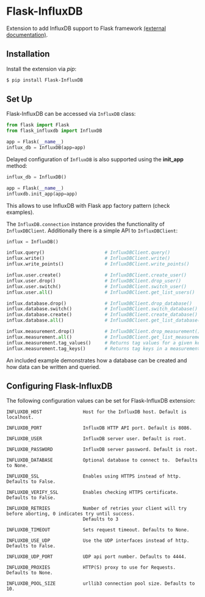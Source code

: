 Flask-InfluxDB
==============
Extension to add InfluxDB support to Flask framework [(external documentation)](https://flask-influxdb.readthedocs.org/en/latest/).

## Installation
Install the extension via *pip*:

```sh
$ pip install Flask-InfluxDB
```

## Set Up
Flask-InfluxDB can be accessed via ``InfluxDB`` class:

```python
from flask import Flask
from flask_influxdb import InfluxDB

app = Flask(__name__)
influx_db = InfluxDB(app=app)
```

Delayed configuration of ``InfluxDB`` is also supported using the **init_app** method:

```python
influx_db = InfluxDB()

app = Flask(__name__)
influxdb.init_app(app=app)
```
This allows to use InfluxDB with Flask app factory pattern (check examples).

The `InfluxDB.connection` instance provides the functionality of
`InfluxDBClient`. Additionally there is a simple API to `InfluxDBClient`:
```python
influx = InfluxDB()

influx.query()                      # InfluxDBClient.query()
influx.write()                      # InfluxDBClient.write()
influx.write_points()               # InfluxDBClient.write_points()

influx.user.create()                # InfluxDBClient.create_user()
influx.user.drop()                  # InfluxDBClient.drop_user()
influx.user.switch()                # InfluxDBClient.switch_user()
influx.user.all()                   # InfluxDBClient.get_list_users()

influx.database.drop()              # InfluxDBClient.drop_database()
influx.database.switch()            # InfluxDBClient.switch_database()
influx.database.create()            # InfluxDBClient.create_database()
influx.database.all()               # InfluxDBClient.get_list_database()

influx.measurement.drop()           # InfluxDBClient.drop_measurement()
influx.measurement.all()            # InfluxDBClient.get_list_measurements()
influx.measurement.tag_values()     # Returns tag values for a given key
influx.measurement.tag_keys()       # Returns tag keys in a measurement

```

An included example demonstrates how a database can be created and how data can be written and queried.


## Configuring Flask-InfluxDB
The following configuration values can be set for Flask-InfluxDB extension:

```
INFLUXDB_HOST               Host for the InfluxDB host. Default is localhost.

INFLUXDB_PORT               InfluxDB HTTP API port. Default is 8086.

INFLUXDB_USER               InfluxDB server user. Default is root.

INFLUXDB_PASSWORD           InfluxDB server password. Default is root.

INFLUXDB_DATABASE           Optional database to connect to.  Defaults to None.

INFLUXDB_SSL                Enables using HTTPS instead of http. Defaults to False.

INFLUXDB_VERIFY_SSL         Enables checking HTTPS certificate. Defaults to False.

INFLUXDB_RETRIES            Number of retries your client will try before aborting, 0 indicates try until success.
                            Defaults to 3

INFLUXDB_TIMEOUT            Sets request timeout. Defaults to None.

INFLUXDB_USE_UDP            Use the UDP interfaces instead of http. Defaults to False.

INFLUXDB_UDP_PORT           UDP api port number. Defaults to 4444.

INFLUXDB_PROXIES            HTTP(S) proxy to use for Requests. Defaults to None.

INFLUXDB_POOL_SIZE          urllib3 connection pool size. Defaults to 10.
```